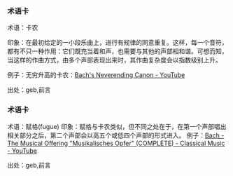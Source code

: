 ### 术语卡

术语：卡农

印象：在最初给定的一小段乐曲上，进行有规律的同意重复。这样，每一个音符，都有不只一种作用：它们既充当着和声，也需要与其他的声部相和谐。可想而知，当这样的作曲方式，由多个声部表现出来时，其作曲复杂度会以指数级别上升。

例子：无穷升高的卡农：[Bach's Neverending Canon - YouTube](https://www.youtube.com/watch?v=A41CITk85jk)



出处：geb,前言

### 术语卡
术语：赋格(fugue)
印象：赋格与卡农类似，但不同之处在于，在第一个声部唱出相关部分之后，第二个声部会以高五个或低四个声部的形式进入。
例子：[Bach - The Musical Offering "Musikalisches Opfer" (COMPLETE) - Classical Music - YouTube](https://www.youtube.com/watch?v=ma2g_mOL-A4)

出处：geb,前言

